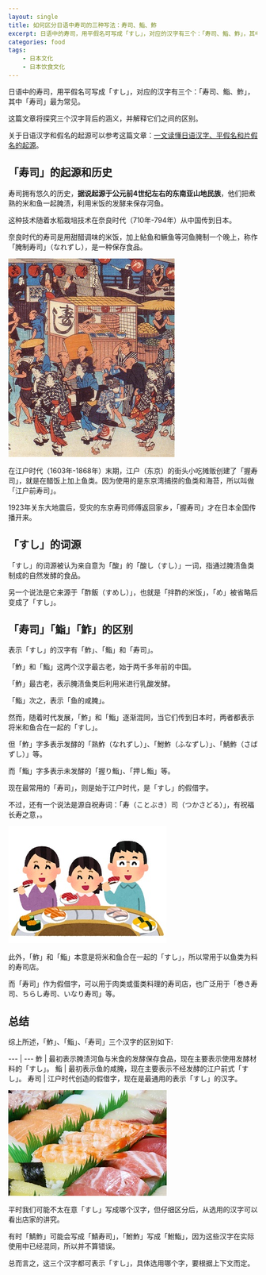 ```yaml
---
layout: single
title: 如何区分日语中寿司的三种写法：寿司、鮨、鮓
excerpt: 日语中的寿司，用平假名可写成「すし」，对应的汉字有三个：「寿司、鮨、鮓」，其中「寿司」最为常见。
categories: food
tags:
    - 日本文化
    - 日本饮食文化
---
```


日语中的寿司，用平假名可写成「すし」，对应的汉字有三个：「寿司、鮨、鮓」，其中「寿司」最为常见。

这篇文章将探究三个汉字背后的涵义，并解释它们之间的区别。

关于日语汉字和假名的起源可以参考这篇文章：[一文读懂日语汉字、平假名和片假名的起源](https://mp.weixin.qq.com/s/iarM5SV8IDBShM1-5mocgg)。

## 「寿司」的起源和历史

寿司拥有悠久的历史，**据说起源于公元前4世纪左右的东南亚山地民族**，他们把煮熟的米和鱼一起腌渍，利用米饭的发酵来保存河鱼。

这种技术随着水稻栽培技术在奈良时代（710年-794年）从中国传到日本。

奈良时代的寿司是用甜醋调味的米饭，加上鲇鱼和鳜鱼等河鱼腌制一个晚上，称作「腌制寿司」（なれずし），是一种保存食品。

![](/assets/images/sushi-chigai/3.jpg)

在江户时代（1603年-1868年）末期，江户（东京）的街头小吃摊贩创建了「握寿司」，就是在醋饭上加上鱼类。因为使用的是东京湾捕捞的鱼类和海苔，所以叫做「江户前寿司」。 

1923年关东大地震后，受灾的东京寿司师傅返回家乡，「握寿司」才在日本全国传播开来。

## 「すし」的词源

「すし」的词源被认为来自意为「酸」的「酸し（すし）」一词，指通过腌渍鱼类制成的自然发酵的食品。

另一个说法是它来源于「酢飯（すめし）」，也就是「拌酢的米饭」，「め」被省略后变成了「すし」。

## 「寿司」「鮨」「鮓」的区别

表示「すし」的汉字有「鮓」、「鮨」和「寿司」。

「鮓」和「鮨」这两个汉字最古老，始于两千多年前的中国。

「鮓」最古老，表示腌渍鱼类后利用米进行乳酸发酵。

「鮨」次之，表示「鱼的咸腌」。

然而，随着时代发展，「鮓」和「鮨」逐渐混同，当它们传到日本时，两者都表示将米和鱼合在一起的「すし」。

但「鮓」字多表示发酵的「熟鮓（なれずし）」、「鮒鮓（ふなずし）」、「鯖鮓（さばずし）」等。

而「鮨」字多表示未发酵的「握り鮨」、「押し鮨」等。

现在最常用的「寿司」，则是始于江户时代，是「すし」的假借字。

不过，还有一个说法是源自祝寿词：「寿（ことぶき）司（つかさどる）」，有祝福长寿之意，。

![](/assets/images/sushi-chigai/5.jpg)

此外，「鮓」和「鮨」本意是将米和鱼合在一起的「すし」，所以常用于以鱼类为料的寿司店。

而「寿司」作为假借字，可以用于肉类或蛋类料理的寿司店，也广泛用于「巻き寿司、ちらし寿司、いなり寿司」等。

## 总结

综上所述，「鮓」、「鮨」、「寿司」三个汉字的区别如下:

--- | ---
鮓 | 最初表示腌渍河鱼与米食的发酵保存食品，现在主要表示使用发酵材料的「すし」。
鮨 | 最初表示鱼的咸腌，现在主要表示不经发酵的江户前式「すし」。 
寿司 | 江户时代创造的假借字，现在是最通用的表示「すし」的汉字。

![](/assets/images/sushi-chigai/7.jpg)

平时我们可能不太在意「すし」写成哪个汉字，但仔细区分后，从选用的汉字可以看出店家的讲究。

有时「鯖鮓」可能会写成「鯖寿司」，「鮒鮓」写成「鮒鮨」，因为这些汉字在实际使用中已经混同，所以并不算错误。

总而言之，这三个汉字都可表示「すし」，具体选用哪个字，要根据上下文而定。
